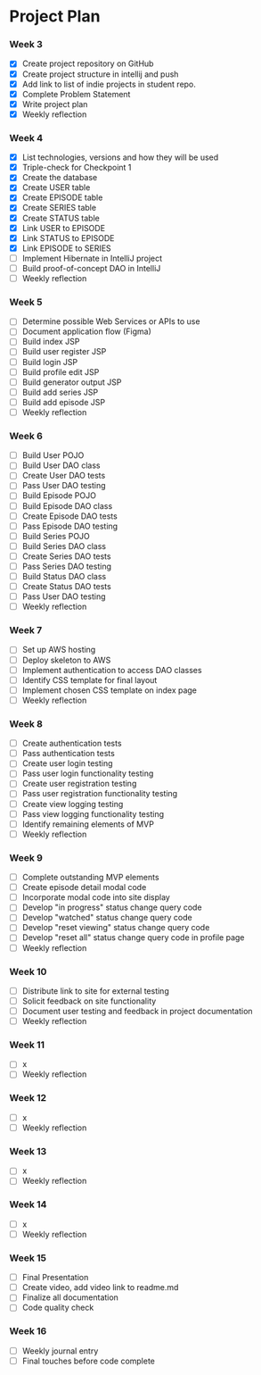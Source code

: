 # Project Plan

### Week 3
- [x] Create project repository on GitHub
- [x] Create project structure in intellij and push
- [x] Add link to list of indie projects in student repo.
- [x] Complete Problem Statement
- [x] Write project plan
- [x] Weekly reflection

### Week 4
- [x] List technologies, versions and how they will be used
- [x] Triple-check for Checkpoint 1
- [x] Create the database
- [x] Create USER table
- [x] Create EPISODE table
- [x] Create SERIES table
- [x] Create STATUS table
- [x] Link USER to EPISODE
- [x] Link STATUS to EPISODE
- [x] Link EPISODE to SERIES
- [ ] Implement Hibernate in IntelliJ project
- [ ] Build proof-of-concept DAO in IntelliJ
- [ ] Weekly reflection

### Week 5
- [ ] Determine possible Web Services or APIs to use
- [ ] Document application flow (Figma)
- [ ] Build index JSP
- [ ] Build user register JSP
- [ ] Build login JSP
- [ ] Build profile edit JSP
- [ ] Build generator output JSP
- [ ] Build add series JSP
- [ ] Build add episode JSP
- [ ] Weekly reflection

### Week 6
- [ ] Build User POJO
- [ ] Build User DAO class
- [ ] Create User DAO tests
- [ ] Pass User DAO testing
- [ ] Build Episode POJO
- [ ] Build Episode DAO class
- [ ] Create Episode DAO tests
- [ ] Pass Episode DAO testing
- [ ] Build Series POJO
- [ ] Build Series DAO class
- [ ] Create Series DAO tests
- [ ] Pass Series DAO testing
- [ ] Build Status DAO class
- [ ] Create Status DAO tests
- [ ] Pass User DAO testing
- [ ] Weekly reflection

### Week 7
- [ ] Set up AWS hosting
- [ ] Deploy skeleton to AWS
- [ ] Implement authentication to access DAO classes
- [ ] Identify CSS template for final layout
- [ ] Implement chosen CSS template on index page
- [ ] Weekly reflection

### Week 8
- [ ] Create authentication tests
- [ ] Pass authentication tests
- [ ] Create user login testing
- [ ] Pass user login functionality testing
- [ ] Create user registration testing
- [ ] Pass user registration functionality testing
- [ ] Create view logging testing 
- [ ] Pass view logging functionality testing
- [ ] Identify remaining elements of MVP
- [ ] Weekly reflection

### Week 9
- [ ] Complete outstanding MVP elements
- [ ] Create episode detail modal code
- [ ] Incorporate modal code into site display
- [ ] Develop "in progress" status change query code
- [ ] Develop "watched" status change query code
- [ ] Develop "reset viewing" status change query code
- [ ] Develop "reset all" status change query code in profile page
- [ ] Weekly reflection

### Week 10
- [ ] Distribute link to site for external testing
- [ ] Solicit feedback on site functionality
- [ ] Document user testing and feedback in project documentation
- [ ] Weekly reflection

### Week 11
- [ ] x
- [ ] Weekly reflection

### Week 12
- [ ] x
- [ ] Weekly reflection

### Week 13
- [ ] x
- [ ] Weekly reflection

### Week 14
- [ ] x
- [ ] Weekly reflection

### Week 15
- [ ] Final Presentation
- [ ] Create video, add video link to readme.md
- [ ] Finalize all documentation
- [ ] Code quality check

### Week 16
- [ ] Weekly journal entry
- [ ] Final touches before code complete
